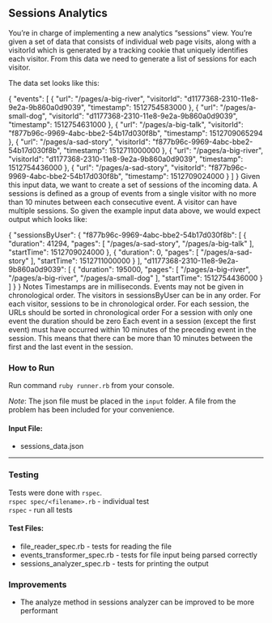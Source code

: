 ## Sessions Analytics
You’re in charge of implementing a new analytics “sessions” view. You’re given a set of data that consists of individual web page visits, along with a visitorId which is generated by a tracking cookie that uniquely identifies each visitor. From this data we need to generate a list of sessions for each visitor.

The data set looks like this:

{
    "events": [
         {
             "url": "/pages/a-big-river",
             "visitorId": "d1177368-2310-11e8-9e2a-9b860a0d9039",
             "timestamp": 1512754583000
         },
         {
             "url": "/pages/a-small-dog",
             "visitorId": "d1177368-2310-11e8-9e2a-9b860a0d9039",
             "timestamp": 1512754631000
         },
        {
            "url": "/pages/a-big-talk",
            "visitorId": "f877b96c-9969-4abc-bbe2-54b17d030f8b",
            "timestamp": 1512709065294
        },
        {
            "url": "/pages/a-sad-story",
            "visitorId": "f877b96c-9969-4abc-bbe2-54b17d030f8b",
            "timestamp": 1512711000000
        },
        {
            "url": "/pages/a-big-river",
            "visitorId": "d1177368-2310-11e8-9e2a-9b860a0d9039",
            "timestamp": 1512754436000
        },
        {
            "url": "/pages/a-sad-story",
            "visitorId": "f877b96c-9969-4abc-bbe2-54b17d030f8b",
            "timestamp": 1512709024000
        }
    ]
}
Given this input data, we want to create a set of sessions of the incoming data. A sessions is defined as a group of events from a single visitor with no more than 10 minutes between each consecutive event. A visitor can have multiple sessions. So given the example input data above, we would expect output which looks like:

{
    "sessionsByUser": {
        "f877b96c-9969-4abc-bbe2-54b17d030f8b": [
            {
                "duration": 41294,
                "pages": [
                    "/pages/a-sad-story",
                    "/pages/a-big-talk"
                ],
                "startTime": 1512709024000
            },
            {
                "duration": 0,
                "pages": [
                    "/pages/a-sad-story"
                ],
                "startTime": 1512711000000
            }
        ],
        "d1177368-2310-11e8-9e2a-9b860a0d9039": [
            {
                "duration": 195000,
                "pages": [
                    "/pages/a-big-river",
                    "/pages/a-big-river",
                    "/pages/a-small-dog"
                ],
                "startTime": 1512754436000
            }
        ]
    }
}
Notes
Timestamps are in milliseconds.
Events may not be given in chronological order.
The visitors in sessionsByUser can be in any order.
For each visitor, sessions to be in chronological order.
For each session, the URLs should be sorted in chronological order
For a session with only one event the duration should be zero
Each event in a session (except the first event) must have occurred within 10 minutes of the preceding event in the session. This means that there can be more than 10 minutes between the first and the last event in the session.

### How to Run
Run command
`ruby runner.rb`
from your console.

*Note*: The json file must be placed in the `input` folder. A file from the problem has been included for your convenience.  
#### Input File:
- sessions_data.json

***
### Testing
Tests were done with `rspec`.  
`rspec spec/<filename>.rb` - individual test  
`rspec` - run all tests  
#### Test Files:
- file_reader_spec.rb - tests for reading the file
- events_transformer_spec.rb - tests for file input being parsed correctly
- sessions_analyzer_spec.rb - tests for printing the output

### Improvements
- The analyze method in sessions analyzer can be improved to be more performant